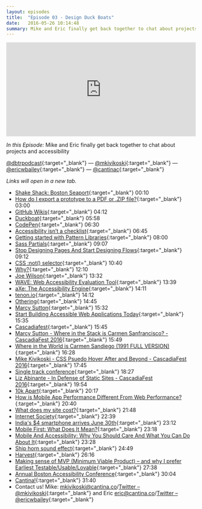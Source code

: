 ```yaml
---
layout: episodes
title:  "Episode 03 - Design Duck Boats"
date:   2016-05-26 10:14:48
summary: Mike and Eric finally get back together to chat about projects and accessibility
---
```


<iframe width="100%" height="250" scrolling="no" frameborder="no" src="https://w.soundcloud.com/player/?url=https%3A//api.soundcloud.com/tracks/280454954&amp;auto_play=false&amp;hide_related=false&amp;show_comments=true&amp;show_user=true&amp;show_reposts=false&amp;visual=true"></iframe>

_In this Episode:_ Mike and Eric finally get back together to chat about projects and accessibility

[@dbtrpodcast](https://twitter.com/dbtrpodcast){:target="_blank"} &mdash;
[@mkivikoski](https://twitter.com/mkivikoski){:target="_blank"} &mdash;
[@ericwbailey](https://twitter.com/ericwbailey){:target="_blank"} &mdash;
[@cantinac](https://twitter.com/cantinac){:target="_blank"}

_Links will open in a new tab._

- [Shake Shack: Boston Seaport](https://www.shakeshack.com/location/boston-seaport-boston-ma/){:target="_blank"} 00:10
- [How do I export a prototype to a PDF or .ZIP file?](https://support.invisionapp.com/hc/en-us/articles/203009799-How-do-I-export-a-prototype-to-a-PDF-or-ZIP-file-){:target="_blank"} 03:00
- [GitHub Wikis](https://help.github.com/articles/about-github-wikis/){:target="_blank"} 04:12
- [Duckboat](http://www.bostonducktours.com/){:target="_blank"} 05:58
- [CodePen](http://codepen.io/){:target="_blank"} 06:30
- [Accessibility isn’t a checklist](https://cantina.co/instituting-a-culture-of-accessibility-in-your-organization-part-ii/){:target="_blank"} 06:45
- [Getting started with Pattern Libraries](http://alistapart.com/blog/post/getting-started-with-pattern-libraries){:target="_blank"} 08:00
- [Sass Partials](http://sass-lang.com/guide#topic-4){:target="_blank"} 09:07
- [Stop Designing Pages And Start Designing Flows](https://www.smashingmagazine.com/2012/01/stop-designing-pages-start-designing-flows/){:target="_blank"} 09:12
- [CSS :not() selector](https://developer.mozilla.org/en-US/docs/Web/CSS/:not){:target="_blank"} 10:40
- [Why?](https://www.youtube.com/watch?v=4FFG1NqKzCg){:target="_blank"} 12:10
- [Joe Wilson](https://cantina.co/team/joe-wilson/){:target="_blank"} 13:32
- [WAVE: Web Accessibility Evaluation Tool](http://wave.webaim.org/){:target="_blank"} 13:39
- [aXe: The Accessibility Engine](http://www.deque.com/products/axe/){:target="_blank"} 14:11
- [tenon.io](https://tenon.io/){:target="_blank"} 14:12
- [Othering](https://therearenoothers.wordpress.com/2011/12/28/othering-101-what-is-othering/){:target="_blank"} 14:45
- [Marcy Sutton](https://twitter.com/marcysutton){:target="_blank"} 15:32
- [Start Building Accessible Web Applications Today](https://egghead.io/courses/start-building-accessible-web-applications-today){:target="_blank"} 15:35
- [Cascadiafest](http://2016.cascadiafest.org/){:target="_blank"} 15:45
- [Marcy Sutton - Where in the Stack is Carmen Sanfrancisco? - CascadiaFest 2016](https://www.youtube.com/watch?v=p9ViNhZDPLc){:target="_blank"} 15:49
- [Where in the World is Carmen Sandiego (1991 FULL VERSION) ](https://www.youtube.com/watch?v=s1EIUP8tvbE){:target="_blank"} 16:28
- [Mike Kivikoski - CSS Psuedo Hover After and Beyond - CascadiaFest 2016](https://www.youtube.com/watch?v=IMJ3fw4JqPI){:target="_blank"} 17:45
- [Single track conference](https://en.wikipedia.org/wiki/Academic_conference#Size){:target="_blank"} 18:27
- [Liz Abinante - In Defense of Static Sites - CascadiaFest 2016](https://www.youtube.com/watch?v=XsSdUGh50M4){:target="_blank"} 19:54
- [10k Apart](https://a-k-apart.com/){:target="_blank"} 20:17
- [How is Mobile App Performance Different From Web Performance?](http://twinprime.com/how-is-mobile-app-performance-different-from-web-performance/){:target="_blank"} 20:40
- [What does my site cost?](https://whatdoesmysitecost.com/){:target="_blank"} 21:48
- [Internet Society](http://www.internetsociety.org/){:target="_blank"} 22:39
- [India's $4 smartphone arrives June 30th](https://www.engadget.com/2016/06/26/india-4-dollar-smartphone-ships/){:target="_blank"} 23:12
- [Mobile First: What Does It Mean?](http://www.uxmatters.com/mt/archives/2012/03/mobile-first-what-does-it-mean.php){:target="_blank"} 23:18
- [Mobile And Accessibility: Why You Should Care And What You Can Do About It](https://www.smashingmagazine.com/2014/05/mobile-accessibility-why-care-what-can-you-do/){:target="_blank"} 23:28
- [Ship horn sound effect](https://www.youtube.com/watch?v=ZJAflavWIUA){:target="_blank"} 24:49
- [Harvest](https://www.getharvest.com/){:target="_blank"} 26:16
- [Making sense of MVP (Minimum Viable Product) – and why I prefer Earliest Testable/Usable/Lovable](http://blog.crisp.se/2016/01/25/henrikkniberg/making-sense-of-mvp){:target="_blank"} 27:38
- [Annual Boston Accessibility Conference](http://a11y-bos.org/){:target="_blank"} 30:04
- [Cantina!](https://goo.gl/maps/LnVi7EGHjzs){:target="_blank"} 31:40
- Contact us! Mike: [mkivikoski@cantina.co](mailto:mkivikoski@cantina.co?Subject=DBTR%20Guest?)/[Twitter – @mkivikoski](http://twitter.com/mkivikoski){:target="_blank"} and Eric [eric@cantina.co](mailto:eric@cantina.co?Subject=DBTR%20Guest?)/[Twitter – @ericwbailey](http://twitter.com/ericwbailey){:target="_blank"}
